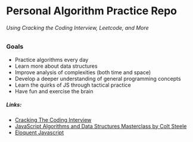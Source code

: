 # Personal Algorithm Practice Repo

###### Using Cracking the Coding Interview, Leetcode, and More

### Goals

- Practice algorithms every day
- Learn more about data structures
- Improve analysis of complexities (both time and space)
- Develop a deeper understanding of general programming	concepts
- Learn the quirks of JS through tactical practice
- Have fun and exercise the brain

##### Links:

- [Cracking The Coding Interview](https://github.com/zhagm/Algorithms/tree/master/Cracking-The-Coding-Interview)
- [JavaScript Algorithms and Data Structures Masterclass by Colt Steele](https://www.udemy.com/course/js-algorithms-and-data-structures-masterclass)
- [Eloquent Javascript](https://eloquentjavascript.net/)
